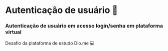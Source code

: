 # Autenticação de usuário 🔎
### Autenticação de usuário em acesso login/senha em plataforma virtual 
Desafio da plataforma de estudo Dio.me 💻

